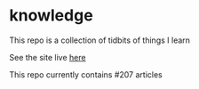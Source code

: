 # knowledge

This repo is a collection of tidbits of things I learn

See the site live [here](https://mark1626.github.io/knowledge/)

This repo currently contains #207 articles

